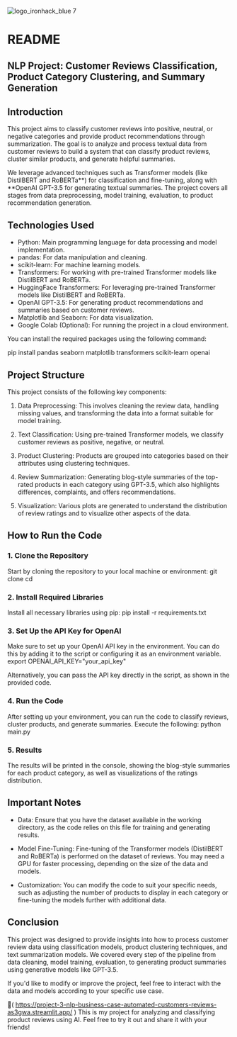 ![logo_ironhack_blue 7](https://user-images.githubusercontent.com/23629340/40541063-a07a0a8a-601a-11e8-91b5-2f13e4e6b441.png)

# README

## NLP Project: Customer Reviews Classification, Product Category Clustering, and Summary Generation

## Introduction

This project aims to classify customer reviews into positive, neutral, or negative categories and provide product recommendations through summarization. The goal is to analyze and process textual data from customer reviews to build a system that can classify product reviews, cluster similar products, and generate helpful summaries.

We leverage advanced techniques such as Transformer models (like DistilBERT and RoBERTa**) for classification and fine-tuning, along with **OpenAI GPT-3.5 for generating textual summaries. The project covers all stages from data preprocessing, model training, evaluation, to product recommendation generation.

## Technologies Used

- Python: Main programming language for data processing and model implementation.
- pandas: For data manipulation and cleaning.
- scikit-learn: For machine learning models.
- Transformers: For working with pre-trained Transformer models like DistilBERT and RoBERTa.
- HuggingFace Transformers: For leveraging pre-trained Transformer models like DistilBERT and RoBERTa.
- OpenAI GPT-3.5: For generating product recommendations and summaries based on customer reviews.
- Matplotlib and Seaborn: For data visualization.
- Google Colab (Optional): For running the project in a cloud environment.

You can install the required packages using the following command:

pip install pandas seaborn matplotlib transformers scikit-learn openai

## Project Structure

This project consists of the following key components:

1. Data Preprocessing: This involves cleaning the review data, handling missing values, and transforming the data into a format suitable for model training.
   
2. Text Classification: Using pre-trained Transformer models, we classify customer reviews as positive, negative, or neutral.
   
3. Product Clustering: Products are grouped into categories based on their attributes using clustering techniques.
   
4. Review Summarization: Generating blog-style summaries of the top-rated products in each category using GPT-3.5, which also highlights differences, complaints, and offers recommendations.
   
5. Visualization: Various plots are generated to understand the distribution of review ratings and to visualize other aspects of the data.

## How to Run the Code

### 1. Clone the Repository  

Start by cloning the repository to your local machine or environment:
git clone <repository-url>
cd <repository-folder>

### 2. Install Required Libraries  

Install all necessary libraries using pip:
pip install -r requirements.txt

### 3. Set Up the API Key for OpenAI 

Make sure to set up your OpenAI API key in the environment. You can do this by adding it to the script or configuring it as an environment variable.
export OPENAI_API_KEY="your_api_key"

Alternatively, you can pass the API key directly in the script, as shown in the provided code.

### 4. Run the Code  

After setting up your environment, you can run the code to classify reviews, cluster products, and generate summaries. Execute the following:
python main.py

### 5. Results  

The results will be printed in the console, showing the blog-style summaries for each product category, as well as visualizations of the ratings distribution.

## Important Notes

- Data: Ensure that you have the dataset available in the working directory, as the code relies on this file for training and generating results.
  
- Model Fine-Tuning: Fine-tuning of the Transformer models (DistilBERT and RoBERTa) is performed on the dataset of reviews. You may need a GPU for faster processing, depending on the size of the data and models.

- Customization: You can modify the code to suit your specific needs, such as adjusting the number of products to display in each category or fine-tuning the models further with additional data.

## Conclusion

This project was designed to provide insights into how to process customer review data using classification models, product clustering techniques, and text summarization models. We covered every step of the pipeline from data cleaning, model training, evaluation, to generating product summaries using generative models like GPT-3.5.

If you'd like to modify or improve the project, feel free to interact with the data and models according to your specific use case.

🔗(  https://project-3-nlp-business-case-automated-customers-reviews-as3gwa.streamlit.app/ ) This is my project for analyzing and classifying product reviews using AI. Feel free to try it out and share it with your friends!
  
